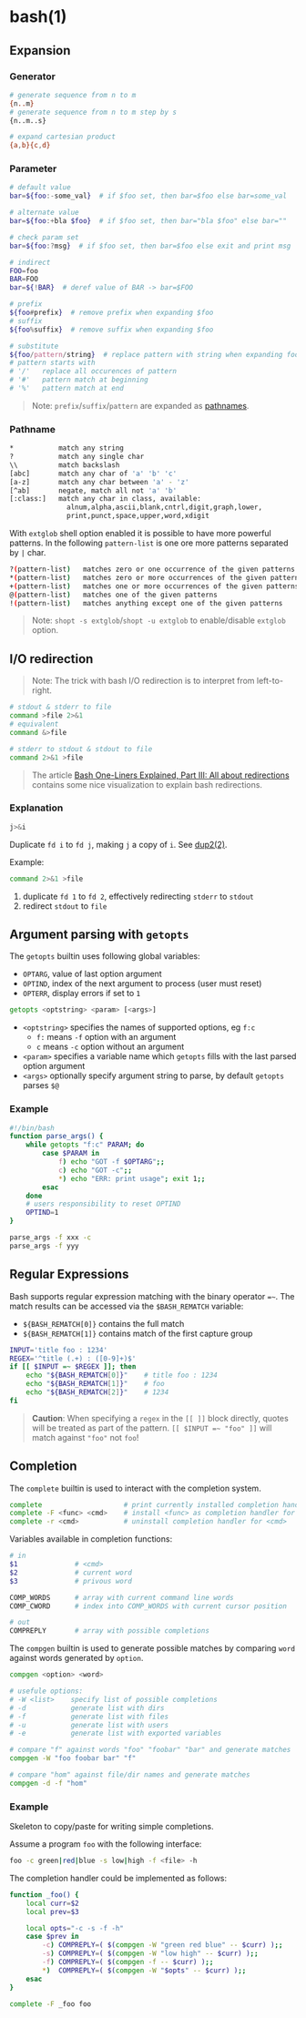 # bash(1)

## Expansion

### Generator

```bash
# generate sequence from n to m
{n..m}
# generate sequence from n to m step by s
{n..m..s}

# expand cartesian product
{a,b}{c,d}
```

### Parameter
```bash
# default value
bar=${foo:-some_val}  # if $foo set, then bar=$foo else bar=some_val

# alternate value
bar=${foo:+bla $foo}  # if $foo set, then bar="bla $foo" else bar=""

# check param set
bar=${foo:?msg}  # if $foo set, then bar=$foo else exit and print msg

# indirect
FOO=foo
BAR=FOO
bar=${!BAR}  # deref value of BAR -> bar=$FOO

# prefix
${foo#prefix}  # remove prefix when expanding $foo
# suffix
${foo%suffix}  # remove suffix when expanding $foo

# substitute
${foo/pattern/string}  # replace pattern with string when expanding foo
# pattern starts with
# '/'   replace all occurences of pattern
# '#'   pattern match at beginning
# '%'   pattern match at end
```

> Note: `prefix`/`suffix`/`pattern` are expanded as [pathnames](#pathname).

### Pathname

```bash
*           match any string
?           match any single char
\\          match backslash
[abc]       match any char of 'a' 'b' 'c'
[a-z]       match any char between 'a' - 'z'
[^ab]       negate, match all not 'a' 'b'
[:class:]   match any char in class, available:
              alnum,alpha,ascii,blank,cntrl,digit,graph,lower,
              print,punct,space,upper,word,xdigit
```

With `extglob` shell option enabled it is possible to have more powerful
patterns. In the following `pattern-list` is one ore more patterns separated
by `|` char.

```bash
?(pattern-list)   matches zero or one occurrence of the given patterns
*(pattern-list)   matches zero or more occurrences of the given patterns
+(pattern-list)   matches one or more occurrences of the given patterns
@(pattern-list)   matches one of the given patterns
!(pattern-list)   matches anything except one of the given patterns
```
> Note: `shopt -s extglob`/`shopt -u extglob` to enable/disable `extglob`
> option.

## I/O redirection

> Note: The trick with bash I/O redirection is to interpret from left-to-right.

```bash
# stdout & stderr to file
command >file 2>&1
# equivalent
command &>file

# stderr to stdout & stdout to file
command 2>&1 >file
```
> The article [Bash One-Liners Explained, Part III: All about
> redirections](https://catonmat.net/bash-one-liners-explained-part-three)
> contains some nice visualization to explain bash redirections.

### Explanation

```bash
j>&i
```
Duplicate `fd i` to `fd j`, making `j` a copy of `i`. See [dup2(2)][dup2].

Example:
```bash
command 2>&1 >file
```
1. duplicate `fd 1` to `fd 2`, effectively redirecting `stderr` to `stdout`
2. redirect `stdout` to `file`

## Argument parsing with `getopts`

The `getopts` builtin uses following global variables:
- `OPTARG`, value of last option argument
- `OPTIND`, index of the next argument to process (user must reset)
- `OPTERR`, display errors if set to `1`

```bash
getopts <optstring> <param> [<args>]
```
- `<optstring>` specifies the names of supported options, eg `f:c`
  - `f:` means `-f` option with an argument
  - `c` means `-c` option without an argument
- `<param>` specifies a variable name which `getopts` fills with the last parsed option argument
- `<args>` optionally specify argument string to parse, by default `getopts` parses `$@`

### Example
```bash
#!/bin/bash
function parse_args() {
    while getopts "f:c" PARAM; do
        case $PARAM in
            f) echo "GOT -f $OPTARG";;
            c) echo "GOT -c";;
            *) echo "ERR: print usage"; exit 1;;
        esac
    done
    # users responsibility to reset OPTIND
    OPTIND=1
}

parse_args -f xxx -c
parse_args -f yyy
```

## Regular Expressions

Bash supports regular expression matching with the binary operator `=~`.
The match results can be accessed via the `$BASH_REMATCH` variable:
- `${BASH_REMATCH[0]}` contains the full match
- `${BASH_REMATCH[1]}` contains match of the first capture group

```bash
INPUT='title foo : 1234'
REGEX='^title (.+) : ([0-9]+)$'
if [[ $INPUT =~ $REGEX ]]; then
    echo "${BASH_REMATCH[0]}"    # title foo : 1234
    echo "${BASH_REMATCH[1]}"    # foo
    echo "${BASH_REMATCH[2]}"    # 1234
fi
```
> **Caution**: When specifying a `regex` in the `[[ ]]` block directly, quotes will be treated as part of the pattern.
> `[[ $INPUT =~ "foo" ]]` will match against `"foo"` not `foo`!

## Completion

The `complete` builtin is used to interact with the completion system.
```bash
complete                    # print currently installed completion handler
complete -F <func> <cmd>    # install <func> as completion handler for <cmd>
complete -r <cmd>           # uninstall completion handler for <cmd>
```

Variables available in completion functions:
```bash
# in
$1              # <cmd>
$2              # current word
$3              # privous word

COMP_WORDS      # array with current command line words
COMP_CWORD      # index into COMP_WORDS with current cursor position

# out
COMPREPLY       # array with possible completions
```

The `compgen` builtin is used to generate possible matches by comparing `word`
against words generated by `option`.
```bash
compgen <option> <word>

# usefule options:
# -W <list>    specify list of possible completions
# -d           generate list with dirs
# -f           generate list with files
# -u           generate list with users
# -e           generate list with exported variables

# compare "f" against words "foo" "foobar" "bar" and generate matches
compgen -W "foo foobar bar" "f"

# compare "hom" against file/dir names and generate matches
compgen -d -f "hom"
```

### Example
Skeleton to copy/paste for writing simple completions.

Assume a program `foo` with the following interface:
```bash
foo -c green|red|blue -s low|high -f <file> -h
```

The completion handler could be implemented as follows:
```bash
function _foo() {
    local curr=$2
    local prev=$3

    local opts="-c -s -f -h"
    case $prev in
        -c) COMPREPLY=( $(compgen -W "green red blue" -- $curr) );;
        -s) COMPREPLY=( $(compgen -W "low high" -- $curr) );;
        -f) COMPREPLY=( $(compgen -f -- $curr) );;
        *)  COMPREPLY=( $(compgen -W "$opts" -- $curr) );;
    esac
}

complete -F _foo foo
```

[dup2]: http://man7.org/linux/man-pages/man2/dup.2.html
